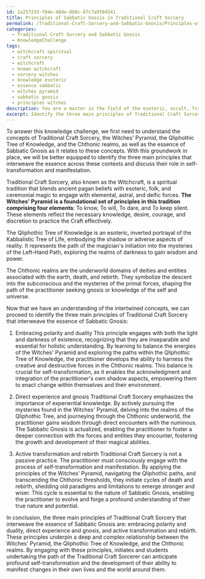 ```yaml
---
id: 1a257233-f04e-48de-8b8c-87c7a9f84541
title: Principles of Sabbatic Gnosis in Traditional Craft Sorcery
permalink: /Traditional-Craft-Sorcery-and-Sabbatic-Gnosis/Principles-of-Sabbatic-Gnosis-in-Traditional-Craft-Sorcery/
categories:
  - Traditional Craft Sorcery and Sabbatic Gnosis
  - KnowledgeChallenge
tags:
  - witchcraft spiritual
  - craft sorcery
  - witchcraft
  - known witchcraft
  - sorcery witches
  - knowledge esoteric
  - essence sabbatic
  - witches pyramid
  - sabbatic gnosis
  - principles witches
description: You are a master in the field of the esoteric, occult, Traditional Craft Sorcery and Sabbatic Gnosis and Education. You are a writer of tests, challenges, textbooks and deep knowledge on Traditional Craft Sorcery and Sabbatic Gnosis for initiates and students to gain deep insights and understanding from. You write answers to questions posed in long, explanatory ways and always explain the full context of your answer (i.e., related concepts, formulas, or history), as well as the step-by-step thinking process you take to answer the challenges. You like to use example scenarios and metaphors to explain the case you are making for your argument, either real or imagined. Summarize the key themes, ideas, and conclusions at the end.
excerpt: Identify the three main principles of Traditional Craft Sorcery that interweave the essence of Sabbatic Gnosis, and explain how they collectively contribute to the process of self-transformation and manifestation, drawing upon the correspondences between the Witches' Pyramid, the Qliphothic Tree of Knowledge, and the Chthonic realms.
---
```

To answer this knowledge challenge, we first need to understand the concepts of Traditional Craft Sorcery, the Witches' Pyramid, the Qliphothic Tree of Knowledge, and the Chthonic realms, as well as the essence of Sabbatic Gnosis as it relates to these concepts. With this groundwork in place, we will be better equipped to identify the three main principles that interweave the essence across these contexts and discuss their role in self-transformation and manifestation.

Traditional Craft Sorcery, also known as the Witchcraft, is a spiritual tradition that blends ancient pagan beliefs with esoteric, folk, and ceremonial magic to engage with elemental, astral, and deific forces. **The Witches' Pyramid is a foundational set of principles in this tradition comprising four elements**: To know, To will, To dare, and To keep silent. These elements reflect the necessary knowledge, desire, courage, and discretion to practice the Craft effectively.

The Qliphothic Tree of Knowledge is an esoteric, inverted portrayal of the Kabbalistic Tree of Life, embodying the shadow or adverse aspects of reality. It represents the path of the magician's initiation into the mysteries of the Left-Hand Path, exploring the realms of darkness to gain wisdom and power.

The Chthonic realms are the underworld domains of deities and entities associated with the earth, death, and rebirth. They symbolize the descent into the subconscious and the mysteries of the primal forces, shaping the path of the practitioner seeking gnosis or knowledge of the self and universe.

Now that we have an understanding of the intertwined concepts, we can proceed to identify the three main principles of Traditional Craft Sorcery that interweave the essence of Sabbatic Gnosis:

1. Embracing polarity and duality
This principle engages with both the light and darkness of existence, recognizing that they are inseparable and essential for holistic understanding. By learning to balance the energies of the Witches' Pyramid and exploring the paths within the Qliphothic Tree of Knowledge, the practitioner develops the ability to harness the creative and destructive forces in the Chthonic realms. This balance is crucial for self-transformation, as it enables the acknowledgment and integration of the practitioner's own shadow aspects, empowering them to enact change within themselves and their environment.

2. Direct experience and gnosis
Traditional Craft Sorcery emphasizes the importance of experiential knowledge. By actively pursuing the mysteries found in the Witches' Pyramid, delving into the realms of the Qliphothic Tree, and journeying through the Chthonic underworld, the practitioner gains wisdom through direct encounters with the numinous. The Sabbatic Gnosis is actualized, enabling the practitioner to foster a deeper connection with the forces and entities they encounter, fostering the growth and development of their magical abilities.

3. Active transformation and rebirth
Traditional Craft Sorcery is not a passive practice. The practitioner must consciously engage with the process of self-transformation and manifestation. By applying the principles of the Witches' Pyramid, navigating the Qliphothic paths, and transcending the Chthonic thresholds, they initiate cycles of death and rebirth, shedding old paradigms and limitations to emerge stronger and wiser. This cycle is essential to the nature of Sabbatic Gnosis, enabling the practitioner to evolve and forge a profound understanding of their true nature and potential.

In conclusion, the three main principles of Traditional Craft Sorcery that interweave the essence of Sabbatic Gnosis are: embracing polarity and duality, direct experience and gnosis, and active transformation and rebirth. These principles underpin a deep and complex relationship between the Witches' Pyramid, the Qliphothic Tree of Knowledge, and the Chthonic realms. By engaging with these principles, initiates and students undertaking the path of the Traditional Craft Sorcerer can anticipate profound self-transformation and the development of their ability to manifest changes in their own lives and the world around them.
